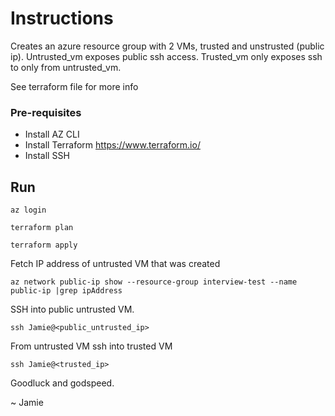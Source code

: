 # Instructions

Creates an azure resource group with 2 VMs, trusted and unstrusted (public ip). Untrusted_vm exposes public ssh access. Trusted_vm only exposes ssh to only from untrusted_vm.

See terraform file for more info

### Pre-requisites

- Install AZ CLI
- Install Terraform https://www.terraform.io/
- Install SSH

## Run

`az login`

`terraform plan`

`terraform apply`

Fetch IP address of untrusted VM that was created

`az network public-ip show --resource-group interview-test --name public-ip |grep ipAddress`

SSH into public untrusted VM.

`ssh Jamie@<public_untrusted_ip>`

From untrusted VM ssh into trusted VM

`ssh Jamie@<trusted_ip>`

Goodluck and godspeed.

~ Jamie